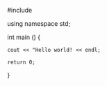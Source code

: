 #include <iostream>
  
  using namespace std;
  
  
  int main ()
  {
      
    cout << "Hello world! << endl;
    
    return 0;
  }
